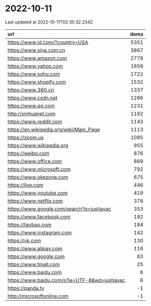 # 2022-10-11

<!-- BEGIN -->
Last updated at 2022-10-11T02:35:32.234Z

url | doms
:- | -:
https://www.jd.com/?country=USA | 5351
https://www.sina.com.cn | 3867
https://www.amazon.com | 2778
https://www.yahoo.com | 1856
https://www.sohu.com | 1722
https://www.shopify.com | 1532
https://www.360.cn | 1337
https://www.csdn.net | 1286
https://www.qq.com | 1231
http://xinhuanet.com | 1192
https://www.reddit.com | 1143
https://en.wikipedia.org/wiki/Main_Page | 1113
https://zoom.us | 1085
https://www.wikipedia.org | 955
https://weibo.com | 876
https://www.office.com | 869
https://www.microsoft.com | 792
https://www.okezone.com | 675
https://live.com | 446
https://www.youtube.com | 419
https://www.netflix.com | 378
https://www.google.com/search?q=justjavac | 353
https://www.facebook.com | 192
https://taobao.com | 184
https://www.instagram.com | 142
https://vk.com | 130
https://www.alipay.com | 116
https://www.google.com | 83
https://www.tmall.com | 25
https://www.baidu.com | 6
https://www.baidu.com/s?ie=UTF-8&wd=justjavac | 6
https://panda.tv | -1
http://microsoftonline.com | -1
<!-- END -->
